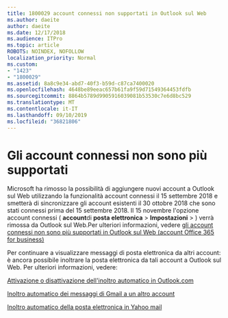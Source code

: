 ```yaml
---
title: 1800029 account connessi non supportati in Outlook sul Web
ms.author: daeite
author: daeite
ms.date: 12/17/2018
ms.audience: ITPro
ms.topic: article
ROBOTS: NOINDEX, NOFOLLOW
localization_priority: Normal
ms.custom:
- "1423"
- "1800029"
ms.assetid: 8a8c9e34-abd7-40f3-b59d-c87ca7400020
ms.openlocfilehash: 4648be89eeac657b61fa9f59d71549364453fdfb
ms.sourcegitcommit: 8864b5789d9905916039081b53530c7e6d8bc529
ms.translationtype: MT
ms.contentlocale: it-IT
ms.lasthandoff: 09/10/2019
ms.locfileid: "36821806"
---
```

# <a name="connected-accounts-are-no-longer-supported"></a>Gli account connessi non sono più supportati

Microsoft ha rimosso la possibilità di aggiungere nuovi account a Outlook sul Web utilizzando la funzionalità account connessi il 15 settembre 2018 e smetterà di sincronizzare gli account esistenti il 30 ottobre 2018 che sono stati connessi prima del 15 settembre 2018. Il 15 novembre l'opzione account connessi ( **account**di **posta elettronica** \> **Impostazioni** \> ) verrà rimossa da Outlook sul Web.Per ulteriori informazioni, vedere [gli account connessi non sono più supportati in Outlook sul Web (account Office 365 for business)](https://support.office.com/article/Connected-accounts-is-no-longer-supported-in-Outlook-on-the-web-Office-365-for-business-accounts-5cc526bf-e928-4a99-8b9f-5e089df7d887)
  
Per continuare a visualizzare messaggi di posta elettronica da altri account: è ancora possibile inoltrare la posta elettronica da tali account a Outlook sul Web. Per ulteriori informazioni, vedere:
  
[Attivazione o disattivazione dell'inoltro automatico in Outlook.com](https://go.microsoft.com/fwlink/?linkid=2038346)
  
[Inoltro automatico dei messaggi di Gmail a un altro account](https://aka.ms/forward-gmail-messages)
  
[Inoltro automatico della posta elettronica in Yahoo mail](https://aka.ms/yahoo-email-forwarding)
  